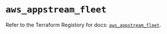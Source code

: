 # `aws_appstream_fleet`

Refer to the Terraform Registory for docs: [`aws_appstream_fleet`](https://registry.terraform.io/providers/hashicorp/aws/5.9.0/docs/resources/appstream_fleet).
